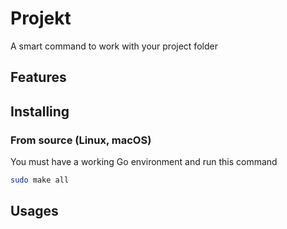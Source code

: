 # Projekt

A smart command to work with your project folder

## Features

## Installing

### From source (Linux, macOS)

You must have a working Go environment and run this command
```bash
sudo make all
```

## Usages
